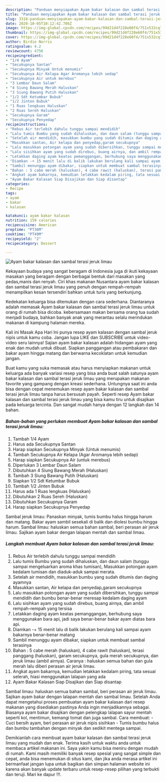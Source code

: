 ```yaml
---
description: "Panduan menyiapakan Ayam bakar kalasan dan sambal terasi jeruk limau Favorite"
title: "Panduan menyiapakan Ayam bakar kalasan dan sambal terasi jeruk limau Favorite"
slug: 3318-panduan-menyiapakan-ayam-bakar-kalasan-dan-sambal-terasi-jeruk-limau-favorite
date: 2020-10-05T10:12:42.786Z
image: https://img-global.cpcdn.com/recipes/99d21d4f228e60f4/751x532cq70/ayam-bakar-kalasan-dan-sambal-terasi-jeruk-limau-foto-resep-utama.jpg
thumbnail: https://img-global.cpcdn.com/recipes/99d21d4f228e60f4/751x532cq70/ayam-bakar-kalasan-dan-sambal-terasi-jeruk-limau-foto-resep-utama.jpg
cover: https://img-global.cpcdn.com/recipes/99d21d4f228e60f4/751x532cq70/ayam-bakar-kalasan-dan-sambal-terasi-jeruk-limau-foto-resep-utama.jpg
author: Birdie Norris
ratingvalue: 4.2
reviewcount: 4756
recipeingredient:
- "1/4 Ayam"
- "Secukupnya Santan"
- "Secukupnya Minyak Untuk menumis"
- "Secukupnya Air Kelapa Agar Aromanya lebih sedap"
- "Secukupnya Air untuk merebus"
- "3 Lembar Daun Salam"
- "4 Siung Bawang Merah Haluskan"
- "3 Siung Bawang Putih Haluskan"
- "1/2 Sdt Ketumbar Bubuk"
- "1/2 Jinten Bubuk"
- "1 Ruas lengkuas Haluskan"
- "2 Ruas Sereh Haluskan"
- "Secukupnya Garam"
- "Secukupnya Penyedap"
recipeinstructions:
- "Rebus Air terlebih dahulu tunggu sampai mendidih"
- "Lalu tumis Bumbu yang sudah dihaluskan, dan daun salam (tunggu sampai mengeluarkan aroma khas tumisan), Masukkan potongan ayam kedalam tumisan dan diaduk-aduk sampai merata."
- "Setelah air mendidih, masukkan bumbu yang sudah ditumis dan daging ayamnya"
- "Masukkan santan, Air kelapa dan penyedap,garam secukupnya"
- "Lalu masukkan potongan ayam yang sudah dibersihkan, tunggu sampai mendidih dan bumbu benar-benar meresap kedalam daging ayam"
- "Lalu sisihkan ayam yang sudah direbus, buang airnya, dan ambil rempah-rempah yang tersisa"
- "Letakkan daging ayam keatas pemanggangan, berhubung saya menggunakan bara api, jadi saya benar-benar bakar ayam diatas bara api."
- "Diamkan -+ 15 menit lalu di balik lakukan berulang kali sampai ayam bakarnya benar-benar matang"
- "Sambil menunggu ayam dibakar, siapkan untuk membuat sambal terasinya"
- "Bahan : 5 cabe merah (haluskan), 4 cabe rawit (haluskan), terasi panggang (haluskan), garam secukupnya, gula merah secukupnya, dan jeruk limau (ambil airnya). Caranya : haluskan semua bahan dan gula merah lalu diberi perasan air jeruk limau."
- "Angkat ayam bakarnya, kemudian letakkan kedalam piring, tata sesuai selerah, hiasi menggunakan lalapan yang ada"
- "Ayam Bakar Kalasan Siap Disajikan dan Siap disantap"
categories:
- Recipe
tags:
- ayam
- bakar
- kalasan

katakunci: ayam bakar kalasan 
nutrition: 159 calories
recipecuisine: American
preptime: "PT36M"
cooktime: "PT49M"
recipeyield: "2"
recipecategory: Dessert

---
```



![Ayam bakar kalasan dan sambal terasi jeruk limau](https://img-global.cpcdn.com/recipes/99d21d4f228e60f4/751x532cq70/ayam-bakar-kalasan-dan-sambal-terasi-jeruk-limau-foto-resep-utama.jpg)

Kekayaan budaya yang sangat beragam di Indonesia juga di ikuti kekayaan masakan yang beragam dengan berbagai bentuk dari masakan yang pedas,manis dan renyah. Ciri khas makanan Nusantara ayam bakar kalasan dan sambal terasi jeruk limau yang penuh dengan rempah-rempah menampilkan kesan tersendiri bahkan untuk turis yang berkunjung.


Kedekatan keluarga bisa ditemukan dengan cara sederhana. Diantaranya adalah memasak Ayam bakar kalasan dan sambal terasi jeruk limau untuk orang di rumah bisa dicoba. kebersamaan makan bersama orang tua sudah menjadi budaya, bahkan banyak anak yang merantau selalu merindukan makanan di kampung halaman mereka.

Kali ini Masak Apa Hari Ini punya resep ayam kalasan dengan sambal jeruk nipis untuk kamu coba. Jangan lupa LIKE dan SUBSCRIBE untuk video-video seru lainnya! Sajian ayam bakar kalasan adalah hidangan ayam yang enak dan mudah untuk dibuat. Siapkan panggangan atau pembakaran dan bakar ayam hingga matang dan berwarna kecoklatan untuk kemudian jangan.

Buat kamu yang suka memasak atau harus menyiapkan makanan untuk keluarga ada banyak variasi resep yang bisa anda buat salah satunya ayam bakar kalasan dan sambal terasi jeruk limau yang merupakan makanan favorite yang gampang dengan kreasi sederhana. Untungnya saat ini anda bisa dengan cepat menemukan resep ayam bakar kalasan dan sambal terasi jeruk limau tanpa harus bersusah payah.
Seperti resep Ayam bakar kalasan dan sambal terasi jeruk limau yang bisa kamu tiru untuk disajikan pada keluarga tercinta. Dan sangat mudah hanya dengan 12 langkah dan 14 bahan.


<!--inarticleads1-->

##### Bahan-bahan yang perlukan membuat Ayam bakar kalasan dan sambal terasi jeruk limau:

1. Tambah 1/4 Ayam
1. Harus ada Secukupnya Santan
1. Harap siapkan Secukupnya Minyak (Untuk menumis)
1. Tambah Secukupnya Air Kelapa (Agar Aromanya lebih sedap)
1. Harap siapkan Secukupnya Air (untuk merebus)
1. Diperlukan 3 Lembar Daun Salam
1. Dibutuhkan 4 Siung Bawang Merah (Haluskan)
1. Tambah 3 Siung Bawang Putih (Haluskan)
1. Siapkan 1/2 Sdt Ketumbar Bubuk
1. Tambah 1/2 Jinten Bubuk
1. Harus ada 1 Ruas lengkuas (Haluskan)
1. Dibutuhkan 2 Ruas Sereh (Haluskan)
1. Dibutuhkan Secukupnya Garam
1. Harap siapkan Secukupnya Penyedap


Sambal jeruk limau: Panaskan minyak, tumis bumbu halus hingga harum dan matang. Bakar ayam sambil sesekali di balik dan diolesi bumbu hingga harum. Sambal limau: haluskan semua bahan sambal, beri perasan air jeruk limau. Sajikan ayam bakar dengan lalapan mentah dan sambal limau. 

<!--inarticleads2-->

##### Langkah membuat  Ayam bakar kalasan dan sambal terasi jeruk limau:

1. Rebus Air terlebih dahulu tunggu sampai mendidih
1. Lalu tumis Bumbu yang sudah dihaluskan, dan daun salam (tunggu sampai mengeluarkan aroma khas tumisan), Masukkan potongan ayam kedalam tumisan dan diaduk-aduk sampai merata.
1. Setelah air mendidih, masukkan bumbu yang sudah ditumis dan daging ayamnya
1. Masukkan santan, Air kelapa dan penyedap,garam secukupnya
1. Lalu masukkan potongan ayam yang sudah dibersihkan, tunggu sampai mendidih dan bumbu benar-benar meresap kedalam daging ayam
1. Lalu sisihkan ayam yang sudah direbus, buang airnya, dan ambil rempah-rempah yang tersisa
1. Letakkan daging ayam keatas pemanggangan, berhubung saya menggunakan bara api, jadi saya benar-benar bakar ayam diatas bara api.
1. Diamkan -+ 15 menit lalu di balik lakukan berulang kali sampai ayam bakarnya benar-benar matang
1. Sambil menunggu ayam dibakar, siapkan untuk membuat sambal terasinya
1. Bahan : 5 cabe merah (haluskan), 4 cabe rawit (haluskan), terasi panggang (haluskan), garam secukupnya, gula merah secukupnya, dan jeruk limau (ambil airnya). Caranya : haluskan semua bahan dan gula merah lalu diberi perasan air jeruk limau.
1. Angkat ayam bakarnya, kemudian letakkan kedalam piring, tata sesuai selerah, hiasi menggunakan lalapan yang ada
1. Ayam Bakar Kalasan Siap Disajikan dan Siap disantap


Sambal limau: haluskan semua bahan sambal, beri perasan air jeruk limau. Sajikan ayam bakar dengan lalapan mentah dan sambal limau. Setelah Anda dapat mengetahui proses pembuatan ayam bakar kalasan dari resep makanan yang disediakan pastinya Anda ingin menjadikannya sebagai. Biasanya ayam bakar disajikan dengan pelengkap lalapan sayur mentah seperti kol, mentimun, kemangi tomat dan juga sambal. Cara membuat: - Cuci bersih ayam, beri perasan air jeruk nipis sisihkan - Tumis bumbu halus dan bumbu tambahan dengan minyak dan sedikit mentega sampai. 

Demikianlah cara membuat ayam bakar kalasan dan sambal terasi jeruk limau yang mudah dan enak. Terima kasih untuk waktu anda untuk membaca artikel makanan ini. Saya yakin kamu bisa meniru dengan mudah di rumah. Kami masih memiliki banyak resep spesial yang sangat simple dan cepat, anda bisa menemukan di situs kami, dan jika anda merasa artikel ini bermanfaat jangan lupa untuk bagikan dan simpan halaman website ini karena akan banyak update terbaru untuk resep-resep pilihan yang terbukti dan teruji. Mari ke dapur !!!. 
